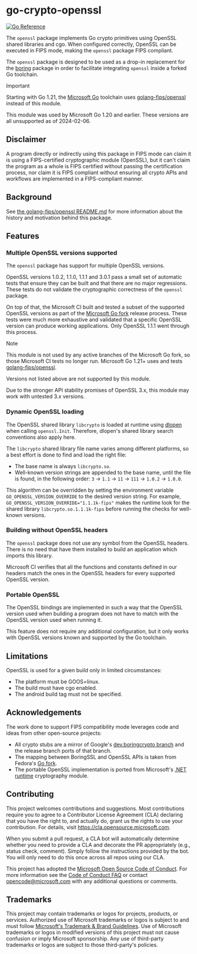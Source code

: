 # go-crypto-openssl

[![Go Reference](https://pkg.go.dev/badge/github.com/microsoft/go-crypto-openssl/openssl.svg)](https://pkg.go.dev/github.com/microsoft/go-crypto-openssl/openssl)

The `openssl` package implements Go crypto primitives using OpenSSL shared libraries and cgo. When configured correctly, OpenSSL can be executed in FIPS mode, making the `openssl` package FIPS compliant.

The `openssl` package is designed to be used as a drop-in replacement for the [boring](https://pkg.go.dev/crypto/internal/boring) package in order to facilitate integrating `openssl` inside a forked Go toolchain.

> [!IMPORTANT]
> Starting with Go 1.21, the [Microsoft Go](https://github.com/microsoft/go) toolchain uses [golang-fips/openssl](https://github.com/golang-fips/openssl) instead of this module.
>
> This module was used by Microsoft Go 1.20 and earlier.
> These versions are all unsupported as of 2024-02-06.

## Disclaimer

A program directly or indirectly using this package in FIPS mode can claim it is using a FIPS-certified cryptographic module (OpenSSL), but it can't claim the program as a whole is FIPS certified without passing the certification process, nor claim it is FIPS compliant without ensuring all crypto APIs and workflows are implemented in a FIPS-compliant manner.

## Background

See [the golang-fips/openssl README.md](https://github.com/golang-fips/openssl/blob/v2/README.md) for more information about the history and motivation behind this package.

## Features

### Multiple OpenSSL versions supported

The `openssl` package has support for multiple OpenSSL versions.

OpenSSL versions 1.0.2, 1.1.0, 1.1.1 and 3.0.1 pass a small set of automatic tests that ensure they can be built and that there are no major regressions.
These tests do not validate the cryptographic correctness of the `openssl` package.

On top of that, the Microsoft CI built and tested a subset of the supported OpenSSL versions as part of the [Microsoft Go fork](https://github.com/microsoft/go) release process.
These tests were much more exhaustive and validated that a specific OpenSSL version can produce working applications.
Only OpenSSL 1.1.1 went through this process.

> [!NOTE]
> This module is not used by any active branches of the Microsoft Go fork, so those Microsoft CI tests no longer run.
> Microsoft Go 1.21+ uses and tests [golang-fips/openssl](https://github.com/golang-fips/openssl).

Versions not listed above are not supported by this module.

Due to the stronger API stability promises of OpenSSL 3.x, this module may work with untested 3.x versions.

### Dynamic OpenSSL loading

The OpenSSL shared library `libcrypto` is loaded at runtime using [dlopen](https://man7.org/linux/man-pages/man3/dlopen.3.html) when calling `openssl.Init`. Therefore, dlopen's shared library search conventions also apply here.

The `libcrypto` shared library file name varies among different platforms, so a best effort is done to find and load the right file:

- The base name is always `libcrypto.so`.
- Well-known version strings are appended to the base name, until the file is found, in the following order: `3` -> `1.1` -> `11` -> `111` -> `1.0.2` -> `1.0.0`.

This algorithm can be overridden by setting the environment variable `GO_OPENSSL_VERSION_OVERRIDE` to the desired version string. For example, `GO_OPENSSL_VERSION_OVERRIDE="1.1.1k-fips"` makes the runtime look for the shared library `libcrypto.so.1.1.1k-fips` before running the checks for well-known versions.

### Building without OpenSSL headers

The `openssl` package does not use any symbol from the OpenSSL headers. There is no need that have them installed to build an application which imports this library.

Microsoft CI verifies that all the functions and constants defined in our headers match the ones in the OpenSSL headers for every supported OpenSSL version.

### Portable OpenSSL

The OpenSSL bindings are implemented in such a way that the OpenSSL version used when building a program does not have to match with the OpenSSL version used when running it.

This feature does not require any additional configuration, but it only works with OpenSSL versions known and supported by the Go toolchain.

## Limitations

OpenSSL is used for a given build only in limited circumstances:

- The platform must be GOOS=linux.
- The build must have cgo enabled.
- The android build tag must not be specified.

## Acknowledgements

The work done to support FIPS compatibility mode leverages code and ideas from other open-source projects:

- All crypto stubs are a mirror of Google's [dev.boringcrypto branch](https://github.com/golang/go/tree/dev.boringcrypto) and the release branch ports of that branch.
- The mapping between BoringSSL and OpenSSL APIs is taken from Fedora's [Go fork](https://pagure.io/go).
- The portable OpenSSL implementation is ported from Microsoft's [.NET runtime](https://github.com/dotnet/runtime) cryptography module.

## Contributing

This project welcomes contributions and suggestions.  Most contributions require you to agree to a
Contributor License Agreement (CLA) declaring that you have the right to, and actually do, grant us
the rights to use your contribution. For details, visit https://cla.opensource.microsoft.com.

When you submit a pull request, a CLA bot will automatically determine whether you need to provide
a CLA and decorate the PR appropriately (e.g., status check, comment). Simply follow the instructions
provided by the bot. You will only need to do this once across all repos using our CLA.

This project has adopted the [Microsoft Open Source Code of Conduct](https://opensource.microsoft.com/codeofconduct/).
For more information see the [Code of Conduct FAQ](https://opensource.microsoft.com/codeofconduct/faq/) or
contact [opencode@microsoft.com](mailto:opencode@microsoft.com) with any additional questions or comments.

## Trademarks

This project may contain trademarks or logos for projects, products, or services. Authorized use of Microsoft 
trademarks or logos is subject to and must follow 
[Microsoft's Trademark & Brand Guidelines](https://www.microsoft.com/en-us/legal/intellectualproperty/trademarks/usage/general).
Use of Microsoft trademarks or logos in modified versions of this project must not cause confusion or imply Microsoft sponsorship.
Any use of third-party trademarks or logos are subject to those third-party's policies.
